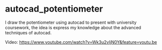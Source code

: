 # autocad_potentiometer
I draw the potentiometer using autocad to present with university coursework, the idea is express my knowledge about the advanced techniques of autocad. 

Video: https://www.youtube.com/watch?v=Wk3u2vIjN0Y&feature=youtu.be
